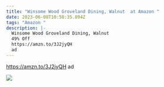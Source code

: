 ```yaml
---
title: "Winsome Wood Groveland Dining, Walnut  at Amazon "
date: 2023-06-08T10:58:35.894Z
tags: "Amazon "
description: |-
  Winsome Wood Groveland Dining, Walnut  
  49% Off 
  https://amzn.to/3J2jyQH 
  ad
---
```

https://amzn.to/3J2jyQH 
ad <!--StartFragment-->

![](https://m.media-amazon.com/images/I/71bfi8YVE9L._AC_SL1500_.jpg)

<!--EndFragment-->
